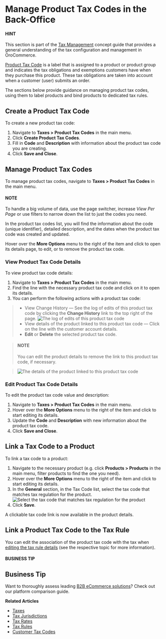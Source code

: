 <a id="taxes-product-tax-code"></a>

# Manage Product Tax Codes in the Back-Office

<!-- begin -->

#### HINT
This section is part of the [Tax Management](../../../concept-guides/administration/taxes/index.md#concept-guide-taxes) concept guide that provides a general understanding of the tax configuration and management in OroCommerce.

[Product Tax Code](../../../glossary.md#term-Product-Tax-Code) is a label that is assigned to a product or product group and indicates the tax obligations and exemptions customers have when they purchase this product. These tax obligations are taken into account when a customer (user) submits an order.

The sections below provide guidance on managing product tax codes, using them to label products and bind products to dedicated tax rules.

## Create a Product Tax Code

To create a new product tax code:

1. Navigate to **Taxes > Product Tax Codes** in the main menu.
2. Click **Create Product Tax Codes**.
3. Fill in **Code** and **Description** with information about the product tax code you are creating.
4. Click **Save and Close**.

## Manage Product Tax Codes

To manage product tax codes, navigate to **Taxes > Product Tax Codes** in the main menu.

#### NOTE
To handle a big volume of data, use the page switcher, increase *View Per Page* or use filters to narrow down the list to just the codes you need.

In the product tax codes list, you will find the information about the code (unique identifier), detailed description, and the dates when the product tax code was created and updated.

Hover over the <i class="fa fa-ellipsis-h fa-lg" aria-hidden="true"></i> **More Options** menu to the right of the item and click <i class="fa fa-eye fa-lg" aria-hidden="true"></i> to open its details page, <i class="fa fa-edit fa-lg" aria-hidden="true"></i> to edit, or <i class="fas fa-trash-alt" aria-hidden="true"></i> to remove the product tax code.

### View Product Tax Code Details

To view product tax code details:

1. Navigate to **Taxes > Product Tax Codes** in the main menu.
2. Find the line with the necessary product tax code and click on it to open its details.
3. You can perform the following actions with a product tax code:

> * View Change History — See the log of edits of this product tax code by clicking the **Change History** link to the top right of the page.
>   ![The log of edits of this product tax code](user/img/taxes/MEDICAL_IDENTIFICATION_TAGS_View_ProductTaxCodes_Taxes_ChangeHistory.png)
> * View details of the product linked to this product tax code — Click on the line with the customer account details.
> * <i class="fa fa-edit fa-lg" aria-hidden="true"></i> **Edit** or <i class="fas fa-trash-alt" aria-hidden="true"></i> **Delete** the selected product tax code.

>   #### NOTE
>   You can edit the product details to remove the link to this product tax code, if necessary.

>   ![The details of the product linked to this product tax code](user/img/taxes/link_tax_code_to_product.png)

### Edit Product Tax Code Details

To edit the product tax code value and description:

1. Navigate to **Taxes > Product Tax Codes** in the main menu.
2. Hover over the <i class="fa fa-ellipsis-h fa-lg" aria-hidden="true"></i> **More Options** menu to the right of the item and click <i class="fa fa-edit fa-lg" aria-hidden="true"></i> to start editing its details.
3. Update the **Code** and **Description** with new information about the product tax code.
4. Click **Save and Close**.

## Link a Tax Code to a Product

To link a tax code to a product:

1. Navigate to the necessary product (e.g. click **Products > Products** in the main menu, filter products to find the one you need).
2. Hover over the <i class="fa fa-ellipsis-h fa-lg" aria-hidden="true"></i> **More Options** menu to the right of the item and click <i class="fa fa-edit fa-lg" aria-hidden="true"></i> to start editing its details.
3. In the **General** section, in the Tax Code list, select the tax code that matches tax regulation for the product.
   ![Select the tax code that matches tax regulation for the product](user/img/taxes/select_tax_codes_for_product.png)
4. Click **Save**.

A clickable tax code link is now available in the product details.

## Link a Product Tax Code to the Tax Rule

You can edit the association of the product tax code with the tax when [editing the tax rule details](../tax-rules/index.md#tax-rules-edit) (see the respective topic for more information).

#### BUSINESS TIP
## Business Tip

Want to thoroughly assess leading <a href="https://oroinc.com/b2b-ecommerce/b2b-ecommerce-comparison" target="_blank">B2B eCommerce solutions</a>? Check out our platform comparison guide.

**Related Articles**

* [Taxes](../index.md#user-guide-taxes)
* [Tax Jurisdictions](../tax-jurisdictions/index.md#taxes-tax-jurisdiction)
* [Tax Rates](../taxes/index.md#user-guide-taxes-tax-rates)
* [Tax Rules](../tax-rules/index.md#tax-rules)
* [Customer Tax Codes](../customer-tax-codes/index.md#user-guide-taxes-customer-tax-codes)

<!-- finish -->
<!-- fa-bars = fa-navicon -->
<!-- Ic Tiles is used as Set As Default in saved views, and as tiles in display layout options -->
<!-- IcPencil refers to Rename in Commerce and Inline Editing in CRM -->
<!-- Check mark in the square. -->
<!-- SortDesc is also used as drop-down arrow -->
